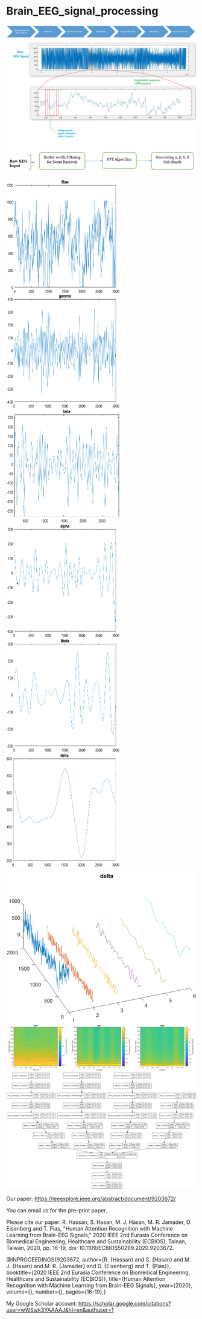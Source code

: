 # Brain_EEG_signal_processing

<img src="graphs/Data_Capture.JPG">

<img src="graphs/Plot_example.jpg">

<img src="graphs/Decomposing_wf.JPG">

<img src="graphs/1. raw.png" height=300, width=300> <img src="graphs/2. gamma.png" height=300, width=300> <img src="graphs/3. beta.png" height=300, width=300> 
<img src="graphs/4. alpha.png" height=300, width=300> <img src="graphs/6. theta.png" height=300, width=300> <img src="graphs/7. delta.png" height=300, width=300>

<img src="graphs/3D subbands.png">

<img src="graphs/spectrogram.jpg">


<img src="graphs/cnn_lstm.png">







Our paper:
https://ieeexplore.ieee.org/abstract/document/9203672/ 

You can email us for the pre-print paper.

Please cite our paper:
R. Hassan, S. Hasan, M. J. Hasan, M. R. Jamader, D. Eisenberg and T. Pias, "Human Attention Recognition with Machine Learning from Brain-EEG Signals," 2020 IEEE 2nd Eurasia Conference on Biomedical Engineering, Healthcare and Sustainability (ECBIOS), Tainan, Taiwan, 2020, pp. 16-19, doi: 10.1109/ECBIOS50299.2020.9203672. 

@INPROCEEDINGS{9203672,
  author={R. {Hassan} and S. {Hasan} and M. J. {Hasan} and M. R. {Jamader} and D. {Eisenberg} and T. {Pias}},
  booktitle={2020 IEEE 2nd Eurasia Conference on Biomedical Engineering, Healthcare and Sustainability (ECBIOS)}, 
  title={Human Attention Recognition with Machine Learning from Brain-EEG Signals}, 
  year={2020},
  volume={},
  number={},
  pages={16-19},}

My Google Scholar account:
https://scholar.google.com/citations?user=wWSwk3YAAAAJ&hl=en&authuser=1 
